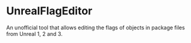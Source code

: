 # UnrealFlagEditor
 An unofficial tool that allows editing the flags of objects in package files from Unreal 1, 2 and 3.
